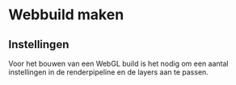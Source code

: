 # Webbuild maken



## Instellingen

Voor het bouwen van een WebGL build is het nodig om een aantal instellingen in de renderpipeline en de layers aan te passen. 